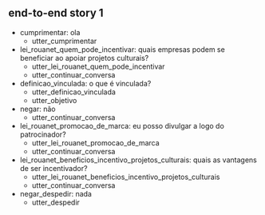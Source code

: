 ## end-to-end story 1
* cumprimentar: ola
   - utter_cumprimentar
* lei_rouanet_quem_pode_incentivar: quais empresas podem se beneficiar ao apoiar projetos culturais?
   - utter_lei_rouanet_quem_pode_incentivar
   - utter_continuar_conversa
* definicao_vinculada: o que é vinculada?
   - utter_definicao_vinculada
   - utter_objetivo
* negar: não
   - utter_continuar_conversa
* lei_rouanet_promocao_de_marca: eu posso divulgar a logo do patrocinador?
   - utter_lei_rouanet_promocao_de_marca
   - utter_continuar_conversa
* lei_rouanet_beneficios_incentivo_projetos_culturais: quais as vantagens de ser incentivador?
   - utter_lei_rouanet_beneficios_incentivo_projetos_culturais
   - utter_continuar_conversa
* negar_despedir: nada
   - utter_despedir

